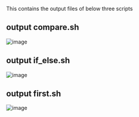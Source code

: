 This contains the output files of below three scripts

## output compare.sh
![image](https://github.com/paragpallavsingh/90DaysOfDevOps/assets/40052830/73495135-74e7-4a72-9ac2-c1e925704e86)

## output if_else.sh
![image](https://github.com/paragpallavsingh/90DaysOfDevOps/assets/40052830/b50ee3e0-a02a-444c-884e-60379c411b9a)

## output first.sh
![image](https://github.com/paragpallavsingh/90DaysOfDevOps/assets/40052830/7a6f3b47-eb75-4a39-884a-7aaca38849c6)
